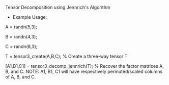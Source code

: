 Tensor Decomposition using Jennrich's Algorithm

* Example Usage:

 A = randn(5,3);
 
 B = randn(4,3);
 
 C = randn(8,3);
 
 T = tensor3_create(A,B,C);  % Create a three-way tensor T
 
 [A1,B1,C1] = tensor3_decomp_jennrich(T); % Recover the factor matrices A,
 B, and C. NOTE: A1, B1, C1 will have respectively permuted/scaled columns
 of A, B, and C.
 
